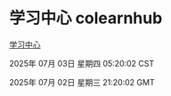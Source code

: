 # 学习中心 colearnhub
[学习中心](http://219.139.199.231:56308/colearnhub/)

2025年 07月 03日 星期四 05:20:02 CST

2025年 07月 02日 星期三 21:20:02 GMT
